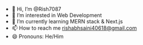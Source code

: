 - 👋 Hi, I’m @Rish7087
- 👀 I’m interested in Web Development
- 🌱 I’m currently learning MERN stack & Next.js
- 📫 How to reach me rishabhsaini40618@gmail.com
- 😄 Pronouns: He/Him

